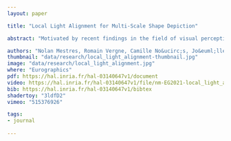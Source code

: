 ```yaml
---
layout: paper

title: "Local Light Alignment for Multi-Scale Shape Depiction"

abstract: "Motivated by recent findings in the field of visual perception, we present a novel approach for enhancing shape depiction and perception of surface details. We propose a shading-based technique that relies on locally adjusting the direction of light to account for the different components of materials. Our approach ensures congruence between shape and shading flows, leading to an effective enhancement of the perception of shape and details while impairing neither the lighting nor the appearance of materials. It is formulated in a general way allowing its use for multiple scales enhancement in real-time on the GPU, as well as in global illumination contexts. We also provide artists with fine control over the enhancement at each scale."

authors: "Nolan Mestres, Romain Vergne, Camille No&ucirc;s, Jo&euml;lle Thollot"
thumbnail: "data/research/local_light_alignment-thumbnail.jpg"
image: "data/research/local_light_alignment.jpg"
where: "Eurographics"
pdf: https://hal.inria.fr/hal-03140647v1/document
video: https://hal.inria.fr/hal-03140647v1/file/nm-EG2021-local_light_alignment-supplementary_video.mp4
bib: https://hal.inria.fr/hal-03140647v1/bibtex
shadertoy: "3ldfD2"
vimeo: "515376926"

tags:
- journal
  
---
```


